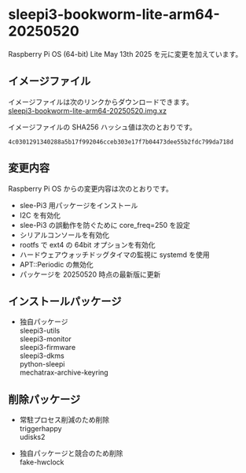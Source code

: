 # sleepi3-bookworm-lite-arm64-20250520
Raspberry Pi OS (64-bit) Lite May 13th 2025 を元に変更を加えています。

## イメージファイル
イメージファイルは次のリンクからダウンロードできます。  
[sleepi3-bookworm-lite-arm64-20250520.img.xz](https://mechatrax.com/data/slee-pi3/sleepi3-bookworm-lite-arm64-20250520.img.xz)  

イメージファイルの SHA256 ハッシュ値は次のとおりです。
```
4c0301291340288a5b17f992046cceb303e17f7b04473dee55b2fdc799da718d
```

## 変更内容
Raspberry Pi OS からの変更内容は次のとおりです。
  * slee-Pi3 用パッケージをインストール
  * I2C を有効化
  * slee-Pi3 の誤動作を防ぐために core_freq=250 を設定
  * シリアルコンソールを有効化
  * rootfs で ext4 の 64bit オプションを有効化
  * ハードウェアウォッチドッグタイマの監視に systemd を使用
  * APT::Periodic の無効化
  * パッケージを 20250520 時点の最新版に更新

## インストールパッケージ
  * 独自パッケージ  
    sleepi3-utils  
    sleepi3-monitor  
    sleepi3-firmware  
    sleepi3-dkms  
    python-sleepi  
    mechatrax-archive-keyring

## 削除パッケージ  
  * 常駐プロセス削減のため削除  
    triggerhappy  
    udisks2  

  * 独自パッケージと競合のため削除  
    fake-hwclock
